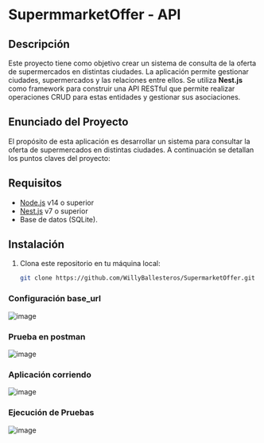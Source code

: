 # SupermmarketOffer - API

## Descripción

Este proyecto tiene como objetivo crear un sistema de consulta de la oferta de supermercados en distintas ciudades. La aplicación permite gestionar ciudades, supermercados y las relaciones entre ellos. Se utiliza **Nest.js** como framework para construir una API RESTful que permite realizar operaciones CRUD para estas entidades y gestionar sus asociaciones.

## Enunciado del Proyecto

El propósito de esta aplicación es desarrollar un sistema para consultar la oferta de supermercados en distintas ciudades. A continuación se detallan los puntos claves del proyecto:

## Requisitos

- [Node.js](https://nodejs.org/) v14 o superior
- [Nest.js](https://nestjs.com/) v7 o superior
- Base de datos (SQLite).

## Instalación

1. Clona este repositorio en tu máquina local:

   ```bash
   git clone https://github.com/WillyBallesteros/SupermarketOffer.git
   
### Configuración base_url
![image](https://github.com/user-attachments/assets/8d7333ab-45cd-4a10-9018-c5322461c969)

### Prueba en postman
![image](https://github.com/user-attachments/assets/123fd3f9-b74b-4add-9ebf-924826fd68ad)

### Aplicación corriendo
![image](https://github.com/user-attachments/assets/26152076-87a4-4380-8720-356ed3139569)

### Ejecución de Pruebas
![image](https://github.com/user-attachments/assets/536c3c03-e92d-49b5-aa3e-d4799ee21f5d)

